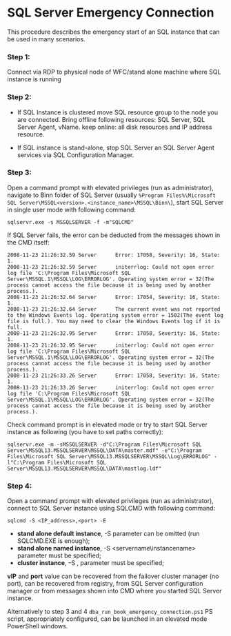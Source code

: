 # SQL Server Emergency Connection
This procedure describes the emergency start of an SQL instance that can be used in many scenarios.

### Step 1:
Connect via RDP to physical node of WFC/stand alone machine where SQL instance is running

### Step 2:
- If SQL Instance is clustered move SQL resource group to the node you are connected.
Bring offline following resources:  SQL Server, SQL Server Agent, vName.
keep online: all disk resources and IP address resource.

- If SQL instance is stand-alone, stop SQL Server an SQL Server Agent services via SQL Configuration Manager.

### Step 3:
Open a command prompt with elevated privileges (run as administrator), navigate to Binn folder of SQL Server (usually `%Program Files%\Microsoft SQL Server\MSSQL<version>.<instance_name>\MSSQL\Binn\`), start SQL Server in single user mode with following command:
```
sqlservr.exe -s MSSQLSERVER -f -m"SQLCMD"
```

If SQL Server fails, the error can be deducted from the messages shown in the CMD itself:
```
2008-11-23 21:26:32.59 Server      Error: 17058, Severity: 16, State: 1.
2008-11-23 21:26:32.59 Server      initerrlog: Could not open error log file 'C:\Program Files\Microsoft SQL Server\MSSQL.1\MSSQL\LOG\ERRORLOG'. Operating system error = 32(The process cannot access the file because it is being used by another process.).
2008-11-23 21:26:32.64 Server      Error: 17054, Severity: 16, State: 1.
2008-11-23 21:26:32.64 Server      The current event was not reported to the Windows Events log. Operating system error = 1502(The event log file is full.). You may need to clear the Windows Events log if it is full.
2008-11-23 21:26:32.95 Server      Error: 17058, Severity: 16, State: 1.
2008-11-23 21:26:32.95 Server      initerrlog: Could not open error log file 'C:\Program Files\Microsoft SQL Server\MSSQL.1\MSSQL\LOG\ERRORLOG'. Operating system error = 32(The process cannot access the file because it is being used by another process.).
2008-11-23 21:26:33.26 Server      Error: 17058, Severity: 16, State: 1.
2008-11-23 21:26:33.26 Server      initerrlog: Could not open error log file 'C:\Program Files\Microsoft SQL Server\MSSQL.1\MSSQL\LOG\ERRORLOG'. Operating system error = 32(The process cannot access the file because it is being used by another process.).
```
Check command prompt is in elevated mode or try to start SQL Server instance as following (you have to set paths correctly):
```
sqlservr.exe -m -sMSSQLSERVER -d"C:\Program Files\Microsoft SQL Server\MSSQL13.MSSQLSERVER\MSSQL\DATA\master.mdf" -e"C:\Program Files\Microsoft SQL Server\MSSQL13.MSSQLSERVER\MSSQL\Log\ERRORLOG" -l"C:\Program Files\Microsoft SQL Server\MSSQL13.MSSQLSERVER\MSSQL\DATA\mastlog.ldf"
```
### Step 4:

Open a command prompt with elevated privileges (run as administrator), connect to SQL Server instance using SQLCMD with following command:
```
sqlcmd -S <IP_address>,<port> -E
```
- **stand alone default instance**, -S parameter can be omitted (run SQLCMD.EXE is enough);
- **stand alone named instance**, -S <servername\instancename> parameter must be specified;
- **cluster instance**, –S <vIP>,<port> parameter must be specified;

**vIP** and **port** value can be recovered from the failover cluster manager (no port), can be recovered from registry, from SQL Server configuration manager or from messages shown into CMD where you started SQL Server instance.

Alternatively to step 3 and 4 `dba_run_book_emergency_connection.ps1` PS script, appropriately configured, can be launched in an elevated mode PowerShell windows.
